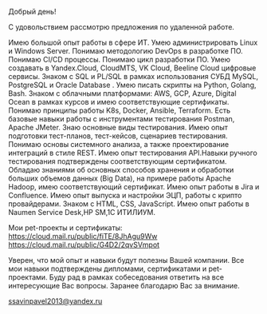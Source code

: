 Добрый день!

С удовольствием рассмотрю предложения по удаленной работе.

Имею большой опыт работы в сфере ИТ.
Умею администрировать Linux и Windows Server.
Понимаю методологию DevOps в разработке ПО.
Понимаю CI/CD процессы.
Понимаю цикл разработки ПО.
Умею создавать в Yandex.Cloud, CloudMTS, VK Cloud, Beeline Cloud цифровые сервисы.
Знаком с SQL и PL/SQL в рамках использования СУБД MySQL, PostgreSQL и Oracle Database .
Умею писать скрипты на Python, Golang, Bash.
Знаком с облачными платформами: AWS, GCP,
Azure, Digital Ocean в рамках курсов и имею соответствующие сертификаты.
Понимаю принципы работы K8s, Docker, Ansible, Terraform.
Есть базовые навыки работы с инструментами тестирования Postman, Apache JMeter.
Знаю основные виды тестирования.
Имею опыт подготовки тест-планов, тест-кейсов, сценариев тестирования.
Понимаю основы системного анализа, а также проектирование интеграций в стиле REST.
Имею опыт тестирования API.Навыки ручного тестирования подтверждены соответствующим сертификатом.
Обладаю знаниями об основных способов хранения и обработки больших объемов данных (Big Data), на примере работы Apache Hadoop, имею соответствующий сертификат.
Имею опыт работы в Jira и Confluence.
Имею опыт выпуска и настройки ЭЦП, работы с крипто провайдерами.
Знаком с HTML, CSS, JavaScript.
Имею опыт работы в Naumen Service Desk,HP SM,1С ИТИЛИУМ.


Мои pet-проекты и сертификаты: https://cloud.mail.ru/public/fiTE/8JhAgu9Ww
https://cloud.mail.ru/public/G4D2/2qvSVmpot


Уверен, что мой опыт и навыки будут полезны Вашей компании. Все мои навыки подтверждены дипломами, сертификатами и pet-проектами.
Буду рад в рамках собеседования ответить на все интересующие Вас вопросы.
Заранее благодарю Вас за внимание.


ssavinpavel2013@yandex.ru
